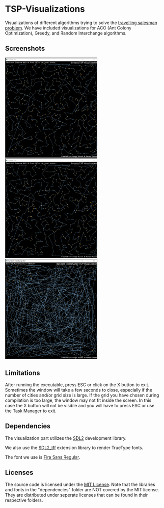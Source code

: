 # TSP-Visualizations
 Visualizations of different algorithms trying to solve the [travelling salesman problem](https://en.wikipedia.org/wiki/Travelling_salesman_problem). We have included visualizations for ACO (Ant Colony Optimization), Greedy, and Random Interchange algorithms. 

## Screenshots
<img src="images/Greedy_screenshot.png" width = "300"> <img src="images/Greedy_screenshot.png" width = "300"> <img src="images/Random_Interchange_screenshot.png" width = "300">

## Limitations
After running the executable, press ESC or click on the X button to exit. Sometimes the window will take a few seconds to close, especially if the number of cities and/or grid size is large.
If the grid you have chosen during compilation is too large, the window may not fit inside the screen. In this case the X button will not be visible and you will have to press ESC or use the Task Manager to exit.


## Dependencies
The visualization part utilizes the [SDL2](https://www.libsdl.org/) development library.

We also use the [SDL2_tff](https://www.libsdl.org/projects/SDL_ttf/) extension library to render TrueType fonts.

The font we use is [Fira Sans Regular](https://github.com/mozilla/Fira).

## Licenses
The source code is licensed under the [MIT License](https://tldrlegal.com/license/mit-license).
Note that the libraries and fonts in the "dependencies" folder are NOT covered by the MIT license. They are distributed under seperate licenses that can be found in their respective folders.
